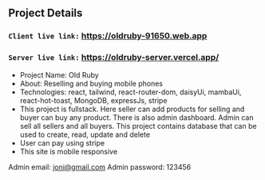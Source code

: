 ## Project Details

### `Client live link:` https://oldruby-91650.web.app
### `Server live link:` https://oldruby-server.vercel.app/


- Project Name: Old Ruby
- About: Reselling and buying mobile phones
- Technologies: react, tailwind, react-router-dom, daisyUi, mambaUi, react-hot-toast, MongoDB, expressJs, stripe
- This project is fullstack. Here seller can add products for selling and buyer can buy any product. There is also admin dashboard. Admin can sell all sellers and all buyers. This project contains database that can be used to create, read, update and delete 
- User can pay using stripe
- This site is mobile responsive

Admin email: joni@gmail.com
Admin password: 123456
